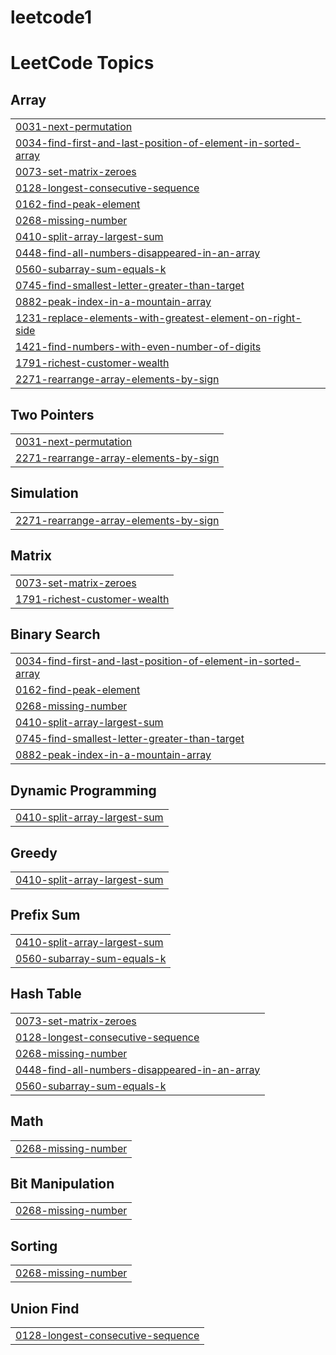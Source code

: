 # leetcode1
<!---LeetCode Topics Start-->
# LeetCode Topics
## Array
|  |
| ------- |
| [0031-next-permutation](https://github.com/atharvapawar16/leetcode1/tree/master/0031-next-permutation) |
| [0034-find-first-and-last-position-of-element-in-sorted-array](https://github.com/atharvapawar16/leetcode1/tree/master/0034-find-first-and-last-position-of-element-in-sorted-array) |
| [0073-set-matrix-zeroes](https://github.com/atharvapawar16/leetcode1/tree/master/0073-set-matrix-zeroes) |
| [0128-longest-consecutive-sequence](https://github.com/atharvapawar16/leetcode1/tree/master/0128-longest-consecutive-sequence) |
| [0162-find-peak-element](https://github.com/atharvapawar16/leetcode1/tree/master/0162-find-peak-element) |
| [0268-missing-number](https://github.com/atharvapawar16/leetcode1/tree/master/0268-missing-number) |
| [0410-split-array-largest-sum](https://github.com/atharvapawar16/leetcode1/tree/master/0410-split-array-largest-sum) |
| [0448-find-all-numbers-disappeared-in-an-array](https://github.com/atharvapawar16/leetcode1/tree/master/0448-find-all-numbers-disappeared-in-an-array) |
| [0560-subarray-sum-equals-k](https://github.com/atharvapawar16/leetcode1/tree/master/0560-subarray-sum-equals-k) |
| [0745-find-smallest-letter-greater-than-target](https://github.com/atharvapawar16/leetcode1/tree/master/0745-find-smallest-letter-greater-than-target) |
| [0882-peak-index-in-a-mountain-array](https://github.com/atharvapawar16/leetcode1/tree/master/0882-peak-index-in-a-mountain-array) |
| [1231-replace-elements-with-greatest-element-on-right-side](https://github.com/atharvapawar16/leetcode1/tree/master/1231-replace-elements-with-greatest-element-on-right-side) |
| [1421-find-numbers-with-even-number-of-digits](https://github.com/atharvapawar16/leetcode1/tree/master/1421-find-numbers-with-even-number-of-digits) |
| [1791-richest-customer-wealth](https://github.com/atharvapawar16/leetcode1/tree/master/1791-richest-customer-wealth) |
| [2271-rearrange-array-elements-by-sign](https://github.com/atharvapawar16/leetcode1/tree/master/2271-rearrange-array-elements-by-sign) |
## Two Pointers
|  |
| ------- |
| [0031-next-permutation](https://github.com/atharvapawar16/leetcode1/tree/master/0031-next-permutation) |
| [2271-rearrange-array-elements-by-sign](https://github.com/atharvapawar16/leetcode1/tree/master/2271-rearrange-array-elements-by-sign) |
## Simulation
|  |
| ------- |
| [2271-rearrange-array-elements-by-sign](https://github.com/atharvapawar16/leetcode1/tree/master/2271-rearrange-array-elements-by-sign) |
## Matrix
|  |
| ------- |
| [0073-set-matrix-zeroes](https://github.com/atharvapawar16/leetcode1/tree/master/0073-set-matrix-zeroes) |
| [1791-richest-customer-wealth](https://github.com/atharvapawar16/leetcode1/tree/master/1791-richest-customer-wealth) |
## Binary Search
|  |
| ------- |
| [0034-find-first-and-last-position-of-element-in-sorted-array](https://github.com/atharvapawar16/leetcode1/tree/master/0034-find-first-and-last-position-of-element-in-sorted-array) |
| [0162-find-peak-element](https://github.com/atharvapawar16/leetcode1/tree/master/0162-find-peak-element) |
| [0268-missing-number](https://github.com/atharvapawar16/leetcode1/tree/master/0268-missing-number) |
| [0410-split-array-largest-sum](https://github.com/atharvapawar16/leetcode1/tree/master/0410-split-array-largest-sum) |
| [0745-find-smallest-letter-greater-than-target](https://github.com/atharvapawar16/leetcode1/tree/master/0745-find-smallest-letter-greater-than-target) |
| [0882-peak-index-in-a-mountain-array](https://github.com/atharvapawar16/leetcode1/tree/master/0882-peak-index-in-a-mountain-array) |
## Dynamic Programming
|  |
| ------- |
| [0410-split-array-largest-sum](https://github.com/atharvapawar16/leetcode1/tree/master/0410-split-array-largest-sum) |
## Greedy
|  |
| ------- |
| [0410-split-array-largest-sum](https://github.com/atharvapawar16/leetcode1/tree/master/0410-split-array-largest-sum) |
## Prefix Sum
|  |
| ------- |
| [0410-split-array-largest-sum](https://github.com/atharvapawar16/leetcode1/tree/master/0410-split-array-largest-sum) |
| [0560-subarray-sum-equals-k](https://github.com/atharvapawar16/leetcode1/tree/master/0560-subarray-sum-equals-k) |
## Hash Table
|  |
| ------- |
| [0073-set-matrix-zeroes](https://github.com/atharvapawar16/leetcode1/tree/master/0073-set-matrix-zeroes) |
| [0128-longest-consecutive-sequence](https://github.com/atharvapawar16/leetcode1/tree/master/0128-longest-consecutive-sequence) |
| [0268-missing-number](https://github.com/atharvapawar16/leetcode1/tree/master/0268-missing-number) |
| [0448-find-all-numbers-disappeared-in-an-array](https://github.com/atharvapawar16/leetcode1/tree/master/0448-find-all-numbers-disappeared-in-an-array) |
| [0560-subarray-sum-equals-k](https://github.com/atharvapawar16/leetcode1/tree/master/0560-subarray-sum-equals-k) |
## Math
|  |
| ------- |
| [0268-missing-number](https://github.com/atharvapawar16/leetcode1/tree/master/0268-missing-number) |
## Bit Manipulation
|  |
| ------- |
| [0268-missing-number](https://github.com/atharvapawar16/leetcode1/tree/master/0268-missing-number) |
## Sorting
|  |
| ------- |
| [0268-missing-number](https://github.com/atharvapawar16/leetcode1/tree/master/0268-missing-number) |
## Union Find
|  |
| ------- |
| [0128-longest-consecutive-sequence](https://github.com/atharvapawar16/leetcode1/tree/master/0128-longest-consecutive-sequence) |
<!---LeetCode Topics End-->
